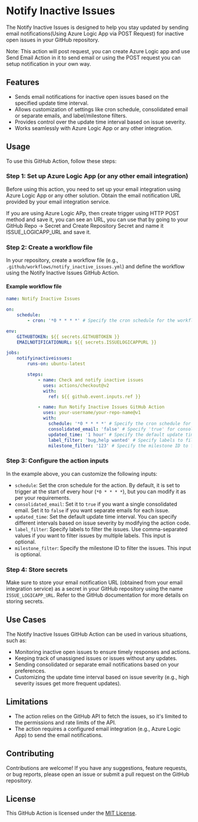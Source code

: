 # Notify Inactive Issues

The Notify Inactive Issues is designed to help you stay updated by sending email notifications(Using Azure Logic App via POST Request) for inactive open issues in your GitHub repository.

Note: This action will post request, you can create Azure Logic app and use Send Email Action in it to send email or using the POST request you can setup notification in your own way.

## Features

- Sends email notifications for inactive open issues based on the specified update time interval.
- Allows customization of settings like cron schedule, consolidated email or separate emails, and label/milestone filters.
- Provides control over the update time interval based on issue severity.
- Works seamlessly with Azure Logic App or any other integration.

## Usage

To use this GitHub Action, follow these steps:

### Step 1: Set up Azure Logic App (or any other email integration)

Before using this action, you need to set up your email integration using Azure Logic App or any other solution. Obtain the email notification URL provided by your email integration service.

If you are using Azure Logic APp, then create trigger using HTTP POST method and save it, you can see an URL, you can use that by going to your GitHub Repo -> Secret and Create Repository Secret and name it ISSUE_LOGICAPP_URL and save it.

### Step 2: Create a workflow file

In your repository, create a workflow file (e.g., `.github/workflows/notify_inactive_issues.yml`) and define the workflow using the Notify Inactive Issues GitHub Action.

#### Example workflow file

```yaml
name: Notify Inactive Issues

on:
    schedule:
        - cron: '*0 * * * *' # Specify the cron schedule for the workflow

env:
    GITHUBTOKEN: ${{ secrets.GITHUBTOKEN }}
    EMAILNOTIFICATIONURL: ${{ secrets.ISSUELOGICAPPURL }}

jobs:
    notifyinactiveissues:
        runs-on: ubuntu-latest

        steps:
            - name: Check and notify inactive issues
              uses: actions/checkout@v2
              with:
                ref: ${{ github.event.inputs.ref }}

            - name: Run Notify Inactive Issues GitHub Action
              uses: your-username/your-repo-name@v1
              with:
                schedule: '*0 * * * *' # Specify the cron schedule for the action
                consolidated_email: 'false' # Specify 'true' for consolidated email or 'false' for separate emails
                updated_time: '1 hour' # Specify the default update time interval (e.g., 1 hour)
                label_filter: 'bug,help wanted' # Specify labels to filter the issues (optional)
                milestone_filter: '123' # Specify the milestone ID to filter the issues (optional)
```

### Step 3: Configure the action inputs

In the example above, you can customize the following inputs:

- `schedule`: Set the cron schedule for the action. By default, it is set to trigger at the start of every hour (`*0 * * * *`), but you can modify it as per your requirements.
- `consolidated_email`: Set it to `true` if you want a single consolidated email. Set it to `false` if you want separate emails for each issue.
- `updated_time`: Set the default update time interval. You can specify different intervals based on issue severity by modifying the action code.
- `label_filter`: Specify labels to filter the issues. Use comma-separated values if you want to filter issues by multiple labels. This input is optional.
- `milestone_filter`: Specify the milestone ID to filter the issues. This input is optional.

### Step 4: Store secrets

Make sure to store your email notification URL (obtained from your email integration service) as a secret in your GitHub repository using the name `ISSUE_LOGICAPP_URL`. Refer to the GitHub documentation for more details on storing secrets.

## Use Cases

The Notify Inactive Issues GitHub Action can be used in various situations, such as:

- Monitoring inactive open issues to ensure timely responses and actions.
- Keeping track of unassigned issues or issues without any updates.
- Sending consolidated or separate email notifications based on your preferences.
- Customizing the update time interval based on issue severity (e.g., high severity issues get more frequent updates).

## Limitations

- The action relies on the GitHub API to fetch the issues, so it's limited to the permissions and rate limits of the API.
- The action requires a configured email integration (e.g., Azure Logic App) to send the email notifications.

## Contributing

Contributions are welcome! If you have any suggestions, feature requests, or bug reports, please open an issue or submit a pull request on the GitHub repository.

## License

This GitHub Action is licensed under the [MIT License](LICENSE).
